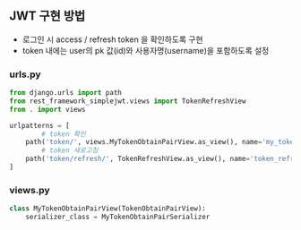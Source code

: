 ## JWT 구현 방법

- 로그인 시 access / refresh token 을 확인하도록 구현
- token 내에는 user의 pk 값(id)와 사용자명(username)을 포함하도록 설정

### urls.py

```python
from django.urls import path
from rest_framework_simplejwt.views import TokenRefreshView
from . import views

urlpatterns = [
		# token 확인
    path('token/', views.MyTokenObtainPairView.as_view(), name='my_token'),
		# token 새로고침
    path('token/refresh/', TokenRefreshView.as_view(), name='token_refresh'),
]
```

### views.py

```python
class MyTokenObtainPairView(TokenObtainPairView):
    serializer_class = MyTokenObtainPairSerializer
```